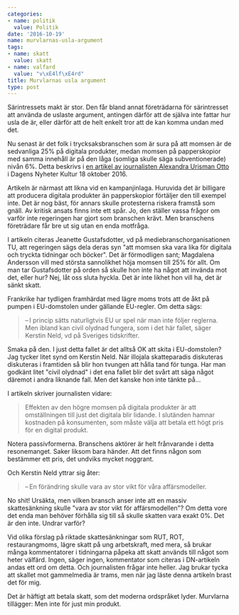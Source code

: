 ```yaml
---
categories:
- name: politik
  value: Politik
date: '2016-10-19'
name: murvlarnas-usla-argument
tags:
- name: skatt
  value: skatt
- name: valfard
  value: "v\xE4lf\xE4rd"
title: Murvlarnas usla argument
type: post
---
```

Särintressets makt är stor. Den får bland annat företrädarna för särintresset att använda de uslaste argument, antingen därför att de själva inte fattar hur usla de är, eller därför att de helt enkelt tror att de kan komma undan med det.

Nu senast är det folk i trycksaksbranschen som är sura på att momsen är de sedvanliga 25% på digitala produkter, medan momsen på papperskopior med samma innehåll är på den låga (somliga skulle säga subventionerade) nivån 6%. Detta beskrivs i [en artikel av journalisten Alexandra Urisman Otto](http://www.dn.se/arkiv/kultur/nu-vantas-eu-ta-momsbeslut/) i Dagens Nyheter Kultur 18 oktober 2016.

Artikeln är närmast att likna vid en kampanjinlaga. Huruvida det är billigare att producera digitala produkter än papperskopior förtäljer den till exempel inte. Det är nog bäst, för annars skulle protesterna riskera framstå som gnäll. Av kritisk ansats finns inte ett spår. Jo, den ställer vassa frågor om varför inte regeringen har gjort som branschen krävt. Men branschens företrädare får bre ut sig utan en enda motfråga.



I artikeln citeras Jeanette Gustafsdotter, vd på ­mediebranschorganisationen TU, att regeringen sägs dela deras syn "att momsen ska vara lika för digitala och tryckta tidningar och böcker". Det är förmodligen sant; Magdalena Andersson vill med största sannolikhet höja momsen till 25% för allt. Om man tar Gustafsdotter på orden så skulle hon inte ha något att invända mot det, eller hur? Nej, låt oss sluta hyckla. Det är inte likhet hon vill ha, det är sänkt skatt.

Frankrike har tydligen framhärdat med lägre moms trots att de åkt på pumpen i EU-domstolen under gällande EU-regler. Om detta sägs:

> – I princip sätts naturligtvis EU ur spel när man inte följer reglerna. Men ibland kan civil olydnad funge­ra, som i det här fallet, säger Kerstin Neld, vd på Sveriges tidskrifter.

Smaka på den. I just detta fallet är det alltså OK att skita i EU-domstolen? Jag tycker litet synd om Kerstin Neld. När illojala skatteparadis diskuteras diskuteras i framtiden så blir hon tvungen att hålla tand för tunga. Har man godkänt litet "civil olydnad" i det ena fallet blir det svårt att säga något däremot i andra liknande fall. Men det kanske hon inte tänkte på...

I artikeln skriver journalisten vidare:

> Effekten av den högre momsen på digitala produkter är att omställningen till just det digitala blir lidande. I slutänden hamnar kostnaden på konsumenten, som måste välja att betala ett högt pris för en digital produkt.

Notera passivformerna. Branschens aktörer är helt frånvarande i detta resonemanget. Saker liksom bara händer. Att det finns någon som bestämmer ett pris, det undviks mycket noggrant.

Och Kerstin Neld yttrar sig åter:

> – En förändring skulle vara av stor vikt för våra affärsmodeller.

No shit! Ursäkta, men vilken bransch anser inte att en massiv skattesänkning skulle "vara av stor vikt för affärsmodellen"? Om detta vore det enda man behöver förhålla sig till så skulle skatten vara exakt 0%. Det är den inte. Undrar varför?

Vid olika förslag på riktade skattesänkningar som RUT, ROT, restaurangmoms, lägre skatt på ung arbetskraft, med mera, så brukar många kommentatorer i tidningarna påpeka att skatt används till något som heter välfärd. Ingen, säger ingen, kommentator som citeras i DN-artikeln andas ett ord om detta. Och journalisten frågar inte heller. Jag brukar tycka att skallet mot gammelmedia är trams, men när jag läste denna artikeln brast det för mig. 

Det är häftigt att betala skatt, som det moderna ordspråket lyder. Murvlarna tillägger: Men inte för just min produkt.

